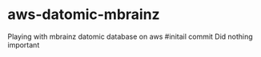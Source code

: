 # aws-datomic-mbrainz
Playing with mbrainz datomic database on aws
 #initail commit
 Did nothing important